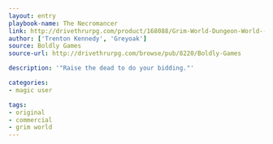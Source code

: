 ```yaml
---
layout: entry
playbook-name: The Necromancer
link: http://drivethrurpg.com/product/168088/Grim-World-Dungeon-World--Fate-Core-Supplement
author: ['Trenton Kennedy', 'Greyoak']
source: Boldly Games
source-url: http://drivethrurpg.com/browse/pub/8220/Boldly-Games

description: '"Raise the dead to do your bidding."'

categories:
- magic user

tags:
- original
- commercial
- grim world
---
```

